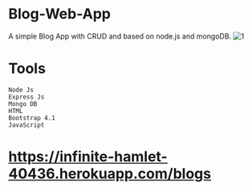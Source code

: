 # Blog-Web-App
A simple Blog App with CRUD and based on node.js and mongoDB.
![1](https://user-images.githubusercontent.com/36005170/44048034-de65970c-9f4d-11e8-98e1-7d3100909065.PNG)

# Tools
```
Node Js
Express Js
Mongo DB
HTML
Bootstrap 4.1
JavaScript
```
# https://infinite-hamlet-40436.herokuapp.com/blogs
